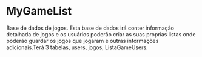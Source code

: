 # MyGameList
Base de dados de jogos. Esta base de dados irá conter informação detalhada de jogos e os usuários poderão criar as suas proprias listas 
onde poderão guardar os jogos que jogaram e outras informações adicionais.Terá 3 tabelas, users, jogos, ListaGameUsers.
